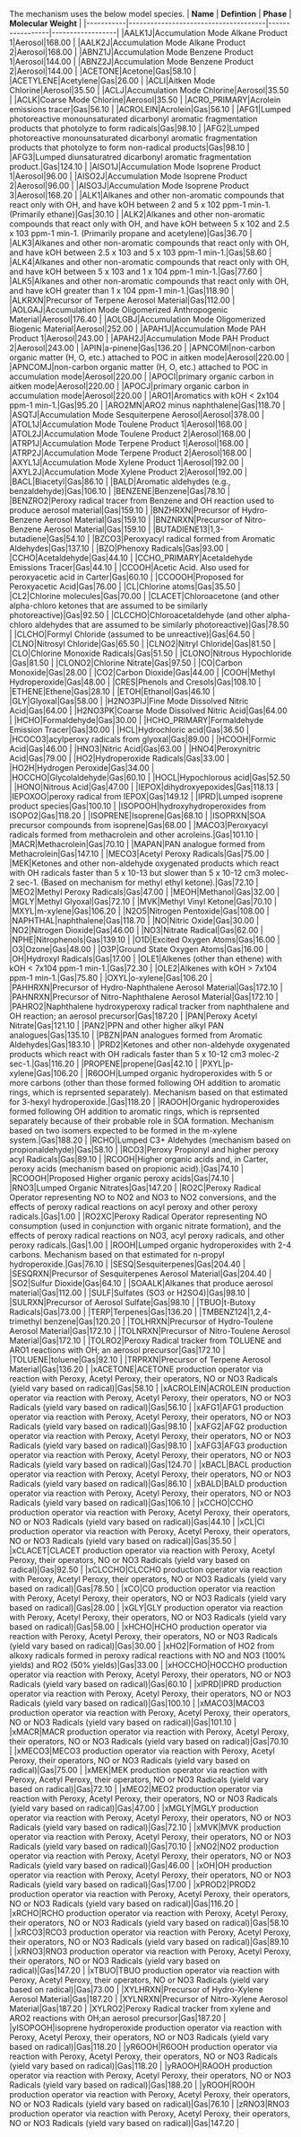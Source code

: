 The mechanism uses the below model species.
| **Name** | **Defintion** | **Phase** | **Molecular Weight** |
|-----------|--------------------------------------|-----------------|------------------|
|AALK1J|Accumulation Mode Alkane Product 1|Aerosol|168.00 |
|AALK2J|Accumulation Mode Alkane Product 2|Aerosol|168.00 |
|ABNZ1J|Accumulation Mode Benzene Product 1|Aerosol|144.00 |
|ABNZ2J|Accumulation Mode Benzene Product 2|Aerosol|144.00 |
|ACETONE|Acetone|Gas|58.10 |
|ACETYLENE|Acetylene|Gas|26.00 |
|ACLI|Aitken Mode Chlorine|Aerosol|35.50 |
|ACLJ|Accumulation Mode Chlorine|Aerosol|35.50 |
|ACLK|Coarse Mode Chlorine|Aerosol|35.50 |
|ACRO_PRIMARY|Acrolein emissions tracer|Gas|56.10 |
|ACROLEIN|Acrolein|Gas|56.10 |
|AFG1|Lumped photoreactive monounsaturated dicarbonyl aromatic fragmentation products that photolyze to form radicals|Gas|98.10 |
|AFG2|Lumped photoreactive monounsaturated dicarbonyl aromatic fragmentation products that photolyze to form non-radical products|Gas|98.10 |
|AFG3|Lumped diunsaturatred dicarbonyl aromatic fragmentation product.|Gas|124.10 |
|AISO1J|Accumulation Mode Isoprene Product 1|Aerosol|96.00 |
|AISO2J|Accumulation Mode Isoprene Product 2|Aerosol|96.00 |
|AISO3J|Accumulation Mode Isoprene Product 3|Aerosol|168.20 |
|ALK1|Alkanes and other non-aromatic compounds that react only with OH, and have kOH between 2 and 5 x 102 ppm-1 min-1.  (Primarily ethane)|Gas|30.10 |
|ALK2|Alkanes and other non-aromatic compounds that react only with OH, and have kOH between 5 x 102 and 2.5 x 103 ppm-1 min-1. (Primarily propane and acetylene)|Gas|36.70 |
|ALK3|Alkanes and other non-aromatic compounds that react only with OH, and have kOH between 2.5 x 103 and 5 x 103 ppm-1 min-1.|Gas|58.60 |
|ALK4|Alkanes and other non-aromatic compounds that react only with OH, and have kOH between 5 x 103 and 1 x 104 ppm-1 min-1.|Gas|77.60 |
|ALK5|Alkanes and other non-aromatic compounds that react only with OH, and have kOH greater than 1 x 104 ppm-1 min-1.|Gas|118.90 |
|ALKRXN|Precursor of Terpene Aerosol Material|Gas|112.00 |
|AOLGAJ|Accumulation Mode Oligomerized Anthropogenic Material|Aerosol|176.40 |
|AOLGBJ|Accumulation Mode Oligomerized Biogenic Material|Aerosol|252.00 |
|APAH1J|Accumulation Mode PAH Product 1|Aerosol|243.00 |
|APAH2J|Accumulation Mode PAH Product 2|Aerosol|243.00 |
|APIN|a-pinene|Gas|136.20 |
|APNCOMI|non-carbon organic matter (H, O, etc.) attached to POC in aitken mode|Aerosol|220.00 |
|APNCOMJ|non-carbon organic matter (H, O, etc.) attached to POC in accumulation mode|Aerosol|220.00 |
|APOCI|primary organic carbon in aitken mode|Aerosol|220.00 |
|APOCJ|primary organic carbon in accumulation mode|Aerosol|220.00 |
|ARO1|Aromatics with kOH < 2x104 ppm-1 min-1.|Gas|95.20 |
|ARO2MN|ARO2 minus naphthalene|Gas|118.70 |
|ASQTJ|Accumulation Mode Sesquiterpene Aerosol|Aerosol|378.00 |
|ATOL1J|Accumulation Mode Toulene Product 1|Aerosol|168.00 |
|ATOL2J|Accumulation Mode Toulene Product 2|Aerosol|168.00 |
|ATRP1J|Accumulation Mode Terpene Product 1|Aerosol|168.00 |
|ATRP2J|Accumulation Mode Terpene Product 2|Aerosol|168.00 |
|AXYL1J|Accumulation Mode Xylene Product 1|Aerosol|192.00 |
|AXYL2J|Accumulation Mode Xylene Product 2|Aerosol|192.00 |
|BACL|Biacetyl|Gas|86.10 |
|BALD|Aromatic aldehydes (e.g., benzaldehyde)|Gas|106.10 |
|BENZENE|Benzene|Gas|78.10 |
|BENZRO2|Peroxy radical tracer from Benzene and OH reaction used to produce aerosol material|Gas|159.10 |
|BNZHRXN|Precursor of Hydro-Benzene Aerosol Material|Gas|159.10 |
|BNZNRXN|Precursor of Nitro-Benzene Aerosol Material|Gas|159.10 |
|BUTADIENE13|1,3-butadiene|Gas|54.10 |
|BZCO3|Peroxyacyl radical formed from Aromatic Aldehydes|Gas|137.10 |
|BZO|Phenoxy Radicals|Gas|93.00 |
|CCHO|Acetaldehyde|Gas|44.10 |
|CCHO_PRIMARY|Acetaldehyde Emissions Tracer|Gas|44.10 |
|CCOOH|Acetic Acid. Also used for peroxyacetic acid in Carter|Gas|60.10 |
|CCOOOH|Proposed for Peroxyacetic Acid|Gas|76.00 |
|CL|Chlorine atoms|Gas|35.50 |
|CL2|Chlorine molecules|Gas|70.00 |
|CLACET|Chloroacetone (and other alpha-chloro ketones that are assumed to be similarly photoreactive)|Gas|92.50 |
|CLCCHO|Chloroacetaldehyde (and other alpha-chloro aldehydes that are assumed to be similarly photoreactive)|Gas|78.50 |
|CLCHO|Formyl Chloride (assumed to be unreactive)|Gas|64.50 |
|CLNO|Nitrosyl Chloride|Gas|65.50 |
|CLNO2|Nitryl Chloride|Gas|81.50 |
|CLO|Chlorine Monoxide Radicals|Gas|51.50 |
|CLONO|Nitrous Hypochloride |Gas|81.50 |
|CLONO2|Chlorine Nitrate|Gas|97.50 |
|CO|Carbon Monoxide|Gas|28.00 |
|CO2|Carbon Dioxide|Gas|44.00 |
|COOH|Methyl Hydroperoxide|Gas|48.00 |
|CRES|Phenols and Cresols|Gas|108.10 |
|ETHENE|Ethene|Gas|28.10 |
|ETOH|Ethanol|Gas|46.10 |
|GLY|Glyoxal|Gas|58.00 |
|H2NO3PIJ|Fine Mode Dissolved Nitric Acid|Gas|64.00 |
|H2NO3PK|Coarse Mode Dissolved Nitric Acid|Gas|64.00 |
|HCHO|Formaldehyde|Gas|30.00 |
|HCHO_PRIMARY|Formaldehyde Emission Tracer|Gas|30.00 |
|HCL|Hydrochloric acid|Gas|36.50 |
|HCOCO3|acylperoxy radicals from glyoxal|Gas|89.00 |
|HCOOH|Formic Acid|Gas|46.00 |
|HNO3|Nitric Acid|Gas|63.00 |
|HNO4|Peroxynitric Acid|Gas|79.00 |
|HO2|Hydroperoxide Radicals|Gas|33.00 |
|HO2H|Hydrogen Peroxide|Gas|34.00 |
|HOCCHO|Glycolaldehyde|Gas|60.10 |
|HOCL|Hypochlorous acid|Gas|52.50 |
|HONO|Nitrous Acid|Gas|47.00 |
|IEPOX|dihydroxyepoxides|Gas|118.13 |
|IEPOXOO|peroxy radical from IEPOX|Gas|149.12 |
|IPRD|Lumped isoprene product species|Gas|100.10 |
|ISOPOOH|hydroxyhydroperoxides from ISOPO2|Gas|118.20 |
|ISOPRENE|Isoprene|Gas|68.10 |
|ISOPRXN|SOA precursor compounds from isoprene|Gas|68.00 |
|MACO3|Peroxyacyl radicals formed from methacrolein and other acroleins.|Gas|101.10 |
|MACR|Methacrolein|Gas|70.10 |
|MAPAN|PAN analogue formed from Methacrolein|Gas|147.10 |
|MECO3|Acetyl Peroxy Radicals|Gas|75.00 |
|MEK|Ketones and other non-aldehyde oxygenated products which react with OH radicals faster than 5 x 10-13 but slower than 5 x 10-12 cm3 molec-2 sec-1. (Based on mechanism for methyl ethyl ketone).|Gas|72.10 |
|MEO2|Methyl Peroxy Radicals|Gas|47.00 |
|MEOH|Methanol|Gas|32.00 |
|MGLY|Methyl Glyoxal|Gas|72.10 |
|MVK|Methyl Vinyl Ketone|Gas|70.10 |
|MXYL|m-xylene|Gas|106.20 |
|N2O5|Nitrogen Pentoxide|Gas|108.00 |
|NAPHTHAL|naphthalene|Gas|118.70 |
|NO|Nitric Oxide|Gas|30.00 |
|NO2|Nitrogen Dioxide|Gas|46.00 |
|NO3|Nitrate Radical|Gas|62.00 |
|NPHE|Nitrophenols|Gas|139.10 |
|O1D|Excited Oxygen Atoms|Gas|16.00 |
|O3|Ozone|Gas|48.00 |
|O3P|Ground State Oxygen Atoms|Gas|16.00 |
|OH|Hydroxyl Radicals|Gas|17.00 |
|OLE1|Alkenes (other than ethene) with kOH < 7x104 ppm-1 min-1.|Gas|72.30 |
|OLE2|Alkenes with kOH > 7x104 ppm-1 min-1.|Gas|75.80 |
|OXYL|o-xylene|Gas|106.20 |
|PAHHRXN|Precursor of Hydro-Naphthalene Aerosol Material|Gas|172.10 |
|PAHNRXN|Precursor of Nitro-Naphthalene Aerosol Material|Gas|172.10 |
|PAHRO2|Naphthalene hydroxyperoxy radical tracker from naphthalene and OH reaction; an aerosol precursor|Gas|187.20 |
|PAN|Peroxy Acetyl Nitrate|Gas|121.10 |
|PAN2|PPN and other higher alkyl PAN analogues|Gas|135.10 |
|PBZN|PAN analogues formed from Aromatic Aldehydes|Gas|183.10 |
|PRD2|Ketones and other non-aldehyde oxygenated products which react with OH radicals faster than 5 x 10-12 cm3 molec-2 sec-1.|Gas|116.20 |
|PROPENE|propene|Gas|42.10 |
|PXYL|p-xylene|Gas|106.20 |
|R6OOH|Lumped organic hydroperoxides with 5 or more carbons (other than those formed following OH addition to aromatic rings, which is reprsented separately). Mechanism based on that estimated for 3-hexyl hydroperoxide.|Gas|118.20 |
|RAOOH|Organic hydroperoxides formed following OH addition to aromatic rings, which is reprsented separately because of their probable role in SOA formation. Mechanism based on two isomers expected to be formed in the m-xylene system.|Gas|188.20 |
|RCHO|Lumped C3+ Aldehydes (mechanism based on propionaldehyde)|Gas|58.10 |
|RCO3|Peroxy Propionyl and higher peroxy acyl Radicals|Gas|89.10 |
|RCOOH|Higher organic acids and, in Carter, peroxy acids (mechanism based on propionic acid).|Gas|74.10 |
|RCOOOH|Proposed Higher organic peroxy acids|Gas|74.10 |
|RNO3|Lumped Organic Nitrates|Gas|147.20 |
|RO2C|Peroxy Radical Operator representing NO to NO2 and NO3 to NO2 conversions, and the effects of peroxy radical reactions on acyl peroxy and other peroxy radicals.|Gas|1.00 |
|RO2XC|Peroxy Radical Operator representing NO consumption (used in conjunction with organic nitrate formation), and the effects of peroxy radical reactions on NO3, acyl peroxy radicals, and other peroxy radicals.|Gas|1.00 |
|ROOH|Lumped organic hydroperoxides with 2-4 carbons. Mechanism based on that estimated for n-propyl hydroperoxide.|Gas|76.10 |
|SESQ|Sesquiterpenes|Gas|204.40 |
|SESQRXN|Precursor of Sesquiterpenes Aerosol Material|Gas|204.40 |
|SO2|Sulfur Dioxide|Gas|64.10 |
|SOAALK|Alkanes that produce aerosol material|Gas|112.00 |
|SULF|Sulfates (SO3 or H2SO4)|Gas|98.10 |
|SULRXN|Precursor of Aerosol Sulfate|Gas|98.10 |
|TBUO|t-Butoxy Radicals|Gas|73.00 |
|TERP|Terpenes|Gas|136.20 |
|TMBENZ124|1,2,4-trimethyl benzene|Gas|120.20 |
|TOLHRXN|Precursor of Hydro-Toulene Aerosol Material|Gas|172.10 |
|TOLNRXN|Precursor of Nitro-Toulene Aerosol Material|Gas|172.10 |
|TOLRO2|Peroxy Radical tracker from TOLUENE and ARO1 reactions with OH; an aerosol precursor|Gas|172.10 |
|TOLUENE|toluene|Gas|92.10 |
|TRPRXN|Precursor of Terpene Aerosol Material|Gas|136.20 |
|xACETONE|ACETONE production operator via reaction with Peroxy, Acetyl Peroxy, their operators, NO or NO3 Radicals (yield vary based on radical)|Gas|58.10 |
|xACROLEIN|ACROLEIN production operator via reaction with Peroxy, Acetyl Peroxy, their operators, NO or NO3 Radicals (yield vary based on radical)|Gas|56.10 |
|xAFG1|AFG1 production operator via reaction with Peroxy, Acetyl Peroxy, their operators, NO or NO3 Radicals (yield vary based on radical)|Gas|98.10 |
|xAFG2|AFG2 production operator via reaction with Peroxy, Acetyl Peroxy, their operators, NO or NO3 Radicals (yield vary based on radical)|Gas|98.10 |
|xAFG3|AFG3 production operator via reaction with Peroxy, Acetyl Peroxy, their operators, NO or NO3 Radicals (yield vary based on radical)|Gas|124.70 |
|xBACL|BACL production operator via reaction with Peroxy, Acetyl Peroxy, their operators, NO or NO3 Radicals (yield vary based on radical)|Gas|86.10 |
|xBALD|BALD production operator via reaction with Peroxy, Acetyl Peroxy, their operators, NO or NO3 Radicals (yield vary based on radical)|Gas|106.10 |
|xCCHO|CCHO production operator via reaction with Peroxy, Acetyl Peroxy, their operators, NO or NO3 Radicals (yield vary based on radical)|Gas|44.10 |
|xCL|Cl production operator via reaction with Peroxy, Acetyl Peroxy, their operators, NO or NO3 Radicals (yield vary based on radical)|Gas|35.50 |
|xCLACET|CLACET production operator via reaction with Peroxy, Acetyl Peroxy, their operators, NO or NO3 Radicals (yield vary based on radical)|Gas|92.50 |
|xCLCCHO|CLCCHO production operator via reaction with Peroxy, Acetyl Peroxy, their operators, NO or NO3 Radicals (yield vary based on radical)|Gas|78.50 |
|xCO|CO production operator via reaction with Peroxy, Acetyl Peroxy, their operators, NO or NO3 Radicals (yield vary based on radical)|Gas|28.00 |
|xGLY|GLY production operator via reaction with Peroxy, Acetyl Peroxy, their operators, NO or NO3 Radicals (yield vary based on radical)|Gas|58.00 |
|xHCHO|HCHO production operator via reaction with Peroxy, Acetyl Peroxy, their operators, NO or NO3 Radicals (yield vary based on radical)|Gas|30.00 |
|xHO2|Formation of HO2 from alkoxy radicals formed in peroxy radical reactions with NO and NO3 (100% yields) and RO2 (50% yields)|Gas|33.00 |
|xHOCCHO|HOCCHO production operator via reaction with Peroxy, Acetyl Peroxy, their operators, NO or NO3 Radicals (yield vary based on radical)|Gas|60.10 |
|xIPRD|IPRD production operator via reaction with Peroxy, Acetyl Peroxy, their operators, NO or NO3 Radicals (yield vary based on radical)|Gas|100.10 |
|xMACO3|MACO3 production operator via reaction with Peroxy, Acetyl Peroxy, their operators, NO or NO3 Radicals (yield vary based on radical)|Gas|101.10 |
|xMACR|MACR production operator via reaction with Peroxy, Acetyl Peroxy, their operators, NO or NO3 Radicals (yield vary based on radical)|Gas|70.10 |
|xMECO3|MECO3 production operator via reaction with Peroxy, Acetyl Peroxy, their operators, NO or NO3 Radicals (yield vary based on radical)|Gas|75.00 |
|xMEK|MEK production operator via reaction with Peroxy, Acetyl Peroxy, their operators, NO or NO3 Radicals (yield vary based on radical)|Gas|72.10 |
|xMEO2|MEO2 production operator via reaction with Peroxy, Acetyl Peroxy, their operators, NO or NO3 Radicals (yield vary based on radical)|Gas|47.00 |
|xMGLY|MGLY production operator via reaction with Peroxy, Acetyl Peroxy, their operators, NO or NO3 Radicals (yield vary based on radical)|Gas|72.10 |
|xMVK|MVK production operator via reaction with Peroxy, Acetyl Peroxy, their operators, NO or NO3 Radicals (yield vary based on radical)|Gas|70.10 |
|xNO2|NO2 production operator via reaction with Peroxy, Acetyl Peroxy, their operators, NO or NO3 Radicals (yield vary based on radical)|Gas|46.00 |
|xOH|OH production operator via reaction with Peroxy, Acetyl Peroxy, their operators, NO or NO3 Radicals (yield vary based on radical)|Gas|17.00 |
|xPROD2|PROD2 production operator via reaction with Peroxy, Acetyl Peroxy, their operators, NO or NO3 Radicals (yield vary based on radical)|Gas|116.20 |
|xRCHO|RCHO production operator via reaction with Peroxy, Acetyl Peroxy, their operators, NO or NO3 Radicals (yield vary based on radical)|Gas|58.10 |
|xRCO3|RCO3 production operator via reaction with Peroxy, Acetyl Peroxy, their operators, NO or NO3 Radicals (yield vary based on radical)|Gas|89.10 |
|xRNO3|RNO3 production operator via reaction with Peroxy, Acetyl Peroxy, their operators, NO or NO3 Radicals (yield vary based on radical)|Gas|147.20 |
|xTBUO|TBUO production operator via reaction with Peroxy, Acetyl Peroxy, their operators, NO or NO3 Radicals (yield vary based on radical)|Gas|73.00 |
|XYLHRXN|Precursor of Hydro-Xylene Aerosol Material|Gas|187.20 |
|XYLNRXN|Precursor of Nitro-Xylene Aerosol Material|Gas|187.20 |
|XYLRO2|Peroxy Radical tracker from xylene and ARO2 reactions with OH;an aerosol precursor|Gas|187.20 |
|yISOPOOH|isoprene hydroperoxide production operator via reaction with Peroxy, Acetyl Peroxy, their operators, NO or NO3 Radicals (yield vary based on radical)|Gas|118.20 |
|yR6OOH|R6OOH production operator via reaction with Peroxy, Acetyl Peroxy, their operators, NO or NO3 Radicals (yield vary based on radical)|Gas|118.20 |
|yRAOOH|RAOOH production operator via reaction with Peroxy, Acetyl Peroxy, their operators, NO or NO3 Radicals (yield vary based on radical)|Gas|188.20 |
|yROOH|ROOH production operator via reaction with Peroxy, Acetyl Peroxy, their operators, NO or NO3 Radicals (yield vary based on radical)|Gas|76.10 |
|zRNO3|RNO3 production operator via reaction with Peroxy, Acetyl Peroxy, their operators, NO or NO3 Radicals (yield vary based on radical)|Gas|147.20 |
